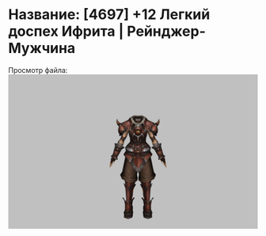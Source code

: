 # Название: [4697] +12 Легкий доспех Ифрита | Рейнджер-Мужчина

Просмотр файла:
![p020020.png](p020020.png)